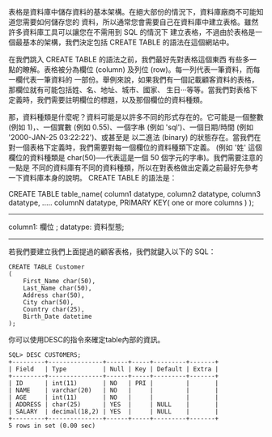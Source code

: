 表格是資料庫中儲存資料的基本架構。在絕大部份的情況下，資料庫廠商不可能知道您需要如何儲存您的 資料，所以通常您會需要自己在資料庫中建立表格。雖然許多資料庫工具可以讓您在不需用到 SQL 的情況下 建立表格，不過由於表格是一個最基本的架構，我們決定包括 CREATE TABLE 的語法在這個網站中。

在我們跳入 CREATE TABLE 的語法之前，我們最好先對表格這個東西 有些多一點的瞭解。表格被分為欄位 (column) 及列位 (row)。每一列代表一筆資料，而每一欄代表一筆資料的 一部份。舉例來說，如果我們有一個記載顧客資料的表格，那欄位就有可能包括姓、名、地址、城市、國家、 生日‧‧‧等等。當我們對表格下定義時，我們需要註明欄位的標題，以及那個欄位的資料種類。

那，資料種類是什麼呢？資料可能是以許多不同的形式存在的。它可能是一個整數 (例如 1)，、一個實數 (例如 0.55)、一個字串 (例如 'sql')、一個日期/時間 (例如 '2000-JAN-25 03:22:22')、或甚至是 以二進法 (binary) 的狀態存在。當我們在對一個表格下定義時，我們需要對每一個欄位的資料種類下定義。 (例如 '姓' 這個欄位的資料種類是 char(50)──代表這是一個 50 個字元的字串)。我們需要注意的一點是 不同的資料庫有不同的資料種類，所以在對表格做出定義之前最好先參考一下資料庫本身的說明。
CREATE TABLE 的語法是：

CREATE TABLE table_name(
   column1 datatype,
   column2 datatype,
   column3 datatype,
   .....
   columnN datatype,
   PRIMARY KEY( one or more columns )
);

-----
column1: 欄位 ;
datatype: 資料型態;

----



若我們要建立我們上面提過的顧客表格，我們就鍵入以下的 SQL：

```
CREATE TABLE Customer
(
	First_Name char(50),
	Last_Name char(50),
	Address char(50),
	City char(50),
	Country char(25),
	Birth_Date datetime
);
```



你可以使用DESC的指令來確定table內部的資訊。

```
SQL> DESC CUSTOMERS;
+---------+---------------+------+-----+---------+-------+
| Field   | Type          | Null | Key | Default | Extra |
+---------+---------------+------+-----+---------+-------+
| ID      | int(11)       | NO   | PRI |         |       |
| NAME    | varchar(20)   | NO   |     |         |       |
| AGE     | int(11)       | NO   |     |         |       |
| ADDRESS | char(25)      | YES  |     | NULL    |       |
| SALARY  | decimal(18,2) | YES  |     | NULL    |       |
+---------+---------------+------+-----+---------+-------+
5 rows in set (0.00 sec)

```
